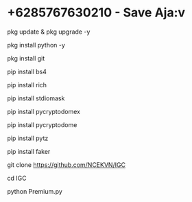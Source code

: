 # +6285767630210 - Save Aja:v

pkg update & pkg upgrade -y

pkg install python -y

pkg install git

pip install bs4

pip install rich

pip install stdiomask

pip install pycryptodomex

pip install pycryptodome

pip install pytz

pip install faker

git clone https://github.com/NCEKVN/IGC


cd IGC

python Premium.py
